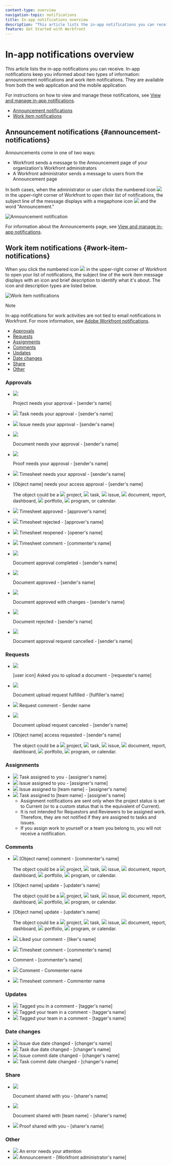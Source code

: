 ```yaml
---
content-type: overview
navigation-topic: notifications
title: In-app notifications overview
description: "This article lists the in-app notifications you can receive. In-app notifications keep you informed about two types of information: announcement notifications and work item notifications. They are available from both the web application and the mobile application."
feature: Get Started with Workfront
---
```


# In-app notifications overview

This article lists the in-app notifications you can receive. In-app notifications keep you informed about two types of information: announcement notifications and work item notifications. They are available from both the web application and the mobile application.

For instructions on how to view and manage these notifications, see [View and manage in-app notifications](../../workfront-basics/using-notifications/view-and-manage-in-app-notifications.md).

* [Announcement notifications](#announcement-notifications) 
* [Work item notifications](#work-item-notifications)

## Announcement notifications {#announcement-notifications}

Announcements come in one of two ways:

* Workfront sends a message to the Announcement page of your organization's Workfront administrators  
* A Workfront administrator sends a message to users from the Announcement page

In both cases, when the administrator or user clicks the numbered icon ![](assets/notifications-icon-jewel.jpg) in the upper-right corner of Workfront to open their list of notifications, the subject line of the message displays with a megaphone icon ![](assets/announcement.png) and the word "Announcement."

![Announcement notification](assets/notification-list-announcement-350x271.png)

For information about the Announcements page, see [View and manage in-app notifications](../../workfront-basics/using-notifications/view-and-manage-in-app-notifications.md).

## Work item notifications {#work-item-notifications}

When you click the numbered icon ![](assets/notifications-icon-jewel.jpg) in the upper-right corner of Workfront to open your list of notifications, the subject line of the work item message displays with an icon and brief description to identify what it's about. The icon and description types are listed below.

![Work item notifications](assets/notification-list-work-items-350x247.png)

>[!NOTE]
>
>In-app notifications for work activities&nbsp;are not tied to email notifications in Workfront. For more information, see [Adobe Workfront notifications](../../workfront-basics/using-notifications/wf-notifications.md).

* [Approvals](#approvals) 
* [Requests](#requests) 
* [Assignments](#assignments) 
* [Comments](#comments) 
* [Updates](#updates) 
* [Date changes](#date-changes) 
* [Share](#share) 
* [Other](#other)

### Approvals

* ![](assets/prjneedsapprvl.png)

  Project needs your approval - [sender's name] 
* ![](assets/icon-taskassngdtoyou.png) Task needs your approval - [sender's name]
* ![](assets/issue.png) Issue needs your approval - [sender's name]
* ![](assets/document.png)

  Document needs your approval - [sender's name]
* ![](assets/proof.png)

  Proof needs your approval - [sender's name]
* ![](assets/timesheet.png) Timesheet needs your approval - [sender's name]

  <!--
  <li data-mc-conditions="QuicksilverOrClassic.Draft mode,QuicksilverOrClassic.Quicksilver"> <img src="assets/portfolio.png"> You need to approve a portfolio</li>
  -->

* [Object name] needs your access approval - [sender's name]

  The object could be a ![](assets/prjneedsapprvl.png)  project, ![](assets/icon-taskassngdtoyou.png) task, ![](assets/issue.png) issue, ![](assets/document.png)  document, report, dashboard, ![](assets/portfolio.png) portfolio, ![](assets/program.png) program, or calendar.

* ![](assets/timesheet.png) Timesheet approved - [approver's name]
* ![](assets/timesheet.png) Timesheet rejected - [approver's name]
* ![](assets/timesheet.png) Timesheet reopened - [opener's name]
* ![](assets/timesheet.png) Timesheet comment - [commenter's name]
* ![](assets/document.png)

  Document approval completed - [sender's name]
* ![](assets/document.png)

  Document approved - [sender's name]
* ![](assets/document.png)

  Document approved with changes - [sender's name]
* ![](assets/document.png)

  Document rejected - [sender's name]
* ![](assets/document.png)

  Document approval request cancelled - [sender's name]

### Requests

* ![](assets/document.png)

  [user icon] Asked you to upload a document - [requester's name]
* ![](assets/document.png)

  Document upload request fulfilled - [fulfiller's name]
* ![](assets/user.png) Request comment - Sender name
* ![](assets/document.png)

  Document upload request canceled - [sender's name]
* [Object name] access requested - [sender's name]

  The object could be a ![](assets/prjneedsapprvl.png)  project, ![](assets/icon-taskassngdtoyou.png) task, ![](assets/issue.png) issue, ![](assets/document.png)  document, report, dashboard, ![](assets/portfolio.png) portfolio, ![](assets/program.png) program, or calendar.

### Assignments

* ![](assets/icon-taskassngdtoyou.png) Task assigned to you - [assigner's name]
* ![](assets/issue.png) Issue assigned to you - [assigner's name]
* ![](assets/issue.png) Issue assigned to [team name] - [assigner's name]
* ![](assets/icon-taskassngdtoyou.png) Task assigned to [team name] - [assigner's name]
   * Assignment notifications are sent only when the project status is set to Current (or to a custom status that is the equivalent of Current).
   * It is&nbsp;not intended for Requestors and Reviewers to be assigned work. Therefore, they are not notified if they are assigned to tasks and issues.&nbsp;
   * If you assign work to yourself or a team you belong to, you will not receive a notification.

### Comments

* ![](assets/user.png) [Object name] comment - [commenter's name]

  The object could be a ![](assets/prjneedsapprvl.png)  project, ![](assets/icon-taskassngdtoyou.png) task, ![](assets/issue.png) issue, ![](assets/document.png)  document, report, dashboard, ![](assets/portfolio.png) portfolio, ![](assets/program.png) program, or calendar.

* [Object name] update - [updater's name]

  The object could be a ![](assets/prjneedsapprvl.png)  project, ![](assets/icon-taskassngdtoyou.png) task, ![](assets/issue.png) issue, ![](assets/document.png)  document, report, dashboard, ![](assets/portfolio.png) portfolio, ![](assets/program.png) program, or calendar.

* [Object name] update - [updater's name]

  The object could be a ![](assets/prjneedsapprvl.png)  project, ![](assets/icon-taskassngdtoyou.png) task, ![](assets/issue.png) issue, ![](assets/document.png)  document, report, dashboard, ![](assets/portfolio.png) portfolio, ![](assets/program.png) program, or calendar.

* ![](assets/user.png) Liked your comment - [liker's name]
* ![](assets/timesheet.png) Timesheet comment - [commenter's name]
* Comment - [commenter's name]
* ![](assets/user.png) Comment - Commenter name
* ![](assets/timesheet.png) Timesheet comment - Commenter name

### Updates

* ![](assets/user.png) Tagged you in a comment - [tagger's name]
* ![](assets/user.png) Tagged your team in a comment - [tagger's name]
* ![](assets/user.png) Tagged your team in a comment - [tagger's name]

### Date changes

* ![](assets/issue.png) Issue due date changed - [changer's name]
* ![](assets/icon-taskassngdtoyou.png) Task due date changed - [changer's name]
* ![](assets/issue.png) Issue commit date changed - [changer's name]
* ![](assets/icon-taskassngdtoyou.png) Task commit date changed - [changer's name]

### Share

* ![](assets/document.png)

  Document shared with you - [sharer's name]
* ![](assets/document.png)

  Document shared with [team name] - [sharer's name]
* ![](assets/proof.png) Proof shared with you - [sharer's name]

### Other

* ![](assets/error.png) An error needs your attention
* ![](assets/announcement.png) Announcement - [Workfront administrator's name]

